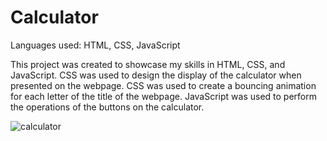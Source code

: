 # Calculator
Languages used: HTML, CSS, JavaScript

This project was created to showcase my skills in HTML, CSS, and JavaScript. 
CSS was used to design the display of the calculator when presented on the webpage. CSS was used to create a bouncing animation for each letter of the title of the webpage. JavaScript was used to perform the operations of the buttons on the calculator.


![calculator](https://user-images.githubusercontent.com/93685309/140248959-df12157e-57a1-44e0-8ff2-d5d87615490e.png)

